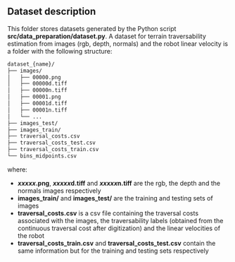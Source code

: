 ## Dataset description

This folder stores datasets generated by the Python script **src/data_preparation/dataset.py**. A dataset for terrain traversability estimation from images (rgb, depth, normals) and the robot linear velocity is a folder with the following structure:

```bash
dataset_{name}/
├── images/
│   ├── 00000.png
│   ├── 00000d.tiff
│   ├── 00000n.tiff
│   ├── 00001.png
│   ├── 00001d.tiff
│   ├── 00001n.tiff
│   └── ...
├── images_test/
├── images_train/
├── traversal_costs.csv
├── traversal_costs_test.csv
├── traversal_costs_train.csv
└── bins_midpoints.csv
```

where:
- ***xxxxx*.png**, ***xxxxx*d.tiff** and ***xxxxx*n.tiff** are the rgb, the depth and the normals images respectively
- **images_train/** and **images_test/** are the training and testing sets of images
- **traversal_costs.csv** is a csv file containing the traversal costs associated with the images, the traversability labels (obtained from the continuous traversal cost after digitization) and the linear velocities of the robot
- **traversal_costs_train.csv** and **traversal_costs_test.csv** contain the same information but for the training and testing sets respectively